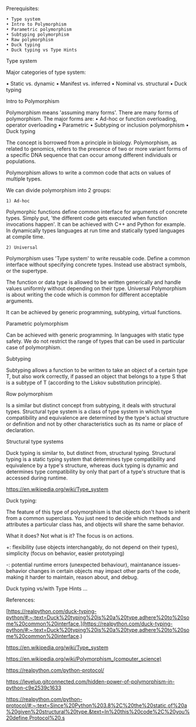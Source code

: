 Prerequisites:

	• Type system
	• Intro to Polymorphism
	• Parametric polymorphism
	• Subtyping polymorphism
	• Raw polymorphism
	• Duck typing
	• Duck typing vs Type Hints

Type system

Major categories of type system:

• Static vs. dynamic
• Manifest vs. inferred
• Nominal vs. structural
• Duck typing

Intro to Polymorphism

Polymorphism means 'assuming many forms'.
There are many forms of polymorphism. The major forms are:
	• Ad-hoc or function overloading, operator overloading
	• Parametric
	• Subtyping or inclusion polymorphism
	• Duck typing


The concept is borrowed from a principle in biology.
Polymorphism, as related to genomics, refers to the presence of two or more variant forms of a specific DNA sequence that can occur among different individuals or populations.


Polymorphism allows to write a common code that acts on values of multiple types.


We can divide polymorphism into 2 groups:

	1) Ad-hoc 
 

Polymorphic functions define common interface for arguments of concrete types.
Simply put, 'the different code gets executed when function invocations happen'.
It can be achieved with C++ and Python for example.
In dynamically types languages at run time  and statically typed languages at compile time.

	2) Universal

Polymorphism uses 'Type system' to write reusable code.
Define a common interface without specifying concrete types.
Instead use abstract symbols, or the supertype.

The function or data type is allowed to be written generically and handle values uniformly without depending on their type.
Universal Polymorphism is about writing the code which is common for different acceptable arguments.

It can be achieved by generic programming, subtyping, virtual functions.

Parametric polymorphism

Can be achieved with generic programming. In languages with static type safety.
We do not restrict the range of types that can be used in particular case of polymorphism.

Subtyping

Subtyping allows a function to be written to take an object of a certain type T, but also work correctly, if passed an object that belongs to a type S that is a subtype of T (according to the Liskov substitution principle).

Row polymorphism

Is a similar but distinct concept from subtyping, it deals with structural types.
Structural type system is a class of type system in which type compatibility and equivalence are determined by the type's actual structure or definition and not by other characteristics such as its name or place of declaration.

Structural type systems

Duck typing is similar to, but distinct from, structural typing. Structural typing is a static typing system that determines type compatibility and equivalence by a type's structure, whereas duck typing is dynamic and determines type compatibility by only that part of a type's structure that is accessed during runtime.


https://en.wikipedia.org/wiki/Type_system

Duck typing:

The feature of this type of polymorphism is that objects don't have to inherit from a common superclass.
You just need to decide which methods and attributes a particular class has, and objects will share the same behavior.

What it does? Not what is it? The focus is on actions.

+: flexibility (use objects interchangably, do not depend on their types),
simplicity (focus on behavior, easier prototyping)

-: potential runtime errors (unexpected behaviour),  maintanance issues-behavior changes in certain objects may impact other parts of the code, making it harder to maintain, reason about, and debug.


Duck typing vs/with Type Hints
…

References:

[https://realpython.com/duck-typing-python/#:~:text=Duck%20typing%20is%20a%20type,adhere%20to%20some%20common%20interface.](https://realpython.com/duck-typing-python/#:~:text=Duck%20typing%20is%20a%20type,adhere%20to%20some%20common%20interface.)

https://en.wikipedia.org/wiki/Type_system

https://en.wikipedia.org/wiki/Polymorphism_(computer_science)

https://realpython.com/python-protocol/

https://levelup.gitconnected.com/hidden-power-of-polymorphism-in-python-c9e2539c1633

https://realpython.com/python-protocol/#:~:text=Since%20Python%203.8%2C%20the%20static,of%20a%20given%20structural%20type.&text=In%20this%20code%2C%20you%20define,Protocol%20.s

